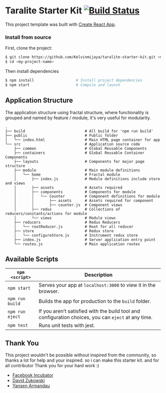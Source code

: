# Taralite Starter Kit [![Build Status](https://travis-ci.org/Kelvinmijaya/taralite-starter-kit.svg?branch=master)](https://travis-ci.org/Kelvinmijaya/taralite-starter-kit)

This project template was built with [Create React App](https://github.com/facebookincubator/create-react-app).

### Install from source

First, clone the project:

```bash
$ git clone https://github.com/Kelvinmijaya/taralite-starter-kit.git <my-project-name>
$ cd <my-project-name>
```

Then install dependencies

```bash
$ npm install                   # Install project dependencies
$ npm start                     # Compile and launch
```

## Application Structure

The application structure using fractal structure, where functionality is grouped and named by feature / module, it's very useful for modularity.
```
.
├── build                           # All build for 'npm run build'
├── public                          # Public folder
│   └── index.html                  # Main HTML page container for app
└── src                             # Application source code
    ├── common                      # Global Reusable Components
    ├── containers                  # Global Reusable Container Components
    ├── layouts                     # Components for major page structure
    ├── module                      # Main module definitions
    │   └── home                    # Fractal module
    │       ├── index.js            # Module definitions include store and views
    │       ├── assets              # Assets required
    │       ├── components          # Components for module
    │       │   └── Counter         # Component definitions for module
    │       │       ├── assets      # Assets required for component
    │       │       ├── counter.js  # Component views
    │       ├── redux               # Collections of reducers/constants/actions for module
    │       └── views               # Module views
    ├── reducers                    # Redux Reducers
    │   └── rootReducer.js          # Root for all reducer
    ├── store                       # Redux store
    │   └── configureStore.js       # Instrument redux store
    ├── index.js                    # Server application entry point
    └── routes.js                   # Main application routes
```

## Available Scripts

|`npm <script>`|Description|
|------------------|-----------|
|`npm start`|Serves your app at `localhost:3000` to view it in the browser.|
|`npm run build`|Builds the app for production to the `build` folder.|
|`npm run eject`|If you aren’t satisfied with the build tool and configuration choices, you can `eject` at any time.|
|`npm test`|Runs unit tests with jest.|

## Thank You

This project wouldn't be possible without inspired from the community, so thanks a lot for help and your inspired. so i can make this starter kit. and for all contributor Thank you for your hard work :)

* [Facebook Incubator](https://github.com/facebookincubator/create-react-app)
* [David Zukowski](https://github.com/davezuko)
* [Yansen Armandau](https://github.com/yansenarmandau)



